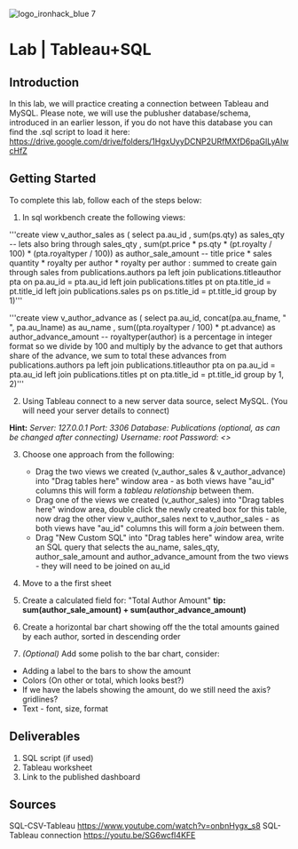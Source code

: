![logo_ironhack_blue 7](https://user-images.githubusercontent.com/23629340/40541063-a07a0a8a-601a-11e8-91b5-2f13e4e6b441.png)

# Lab | Tableau+SQL

## Introduction

In this lab, we will practice creating a connection between Tableau and MySQL. Please note, we will use the publusher database/schema, introduced in an earlier lesson, if you do not have this database you can find the .sql script to load it here:
https://drive.google.com/drive/folders/1HgxUyyDCNP2URfMXfD6paGlLyAIwcHfZ



## Getting Started

To complete this lab, follow each of the steps below:

1. In sql workbench create the following views:

'''create view v_author_sales as (
select pa.au_id
, sum(ps.qty) as sales_qty -- lets also bring through sales_qty
, sum(pt.price * ps.qty * (pt.royalty / 100) * (pta.royaltyper / 100)) as author_sale_amount -- title price * sales quantity * royalty per author * royalty per author : summed to create gain through sales
from publications.authors pa
left join publications.titleauthor pta on pa.au_id = pta.au_id
left join publications.titles pt on pta.title_id = pt.title_id
left join publications.sales ps on ps.title_id = pt.title_id
group by 1)'''

'''create view v_author_advance as (
select pa.au_id, concat(pa.au_fname, " ", pa.au_lname) as au_name
, sum((pta.royaltyper / 100) * pt.advance) as author_advance_amount  -- royaltyper(author) is a percentage in integer format so we divide by 100 and multiply by the advance to get that authors share of the advance, we sum to total these advances
from publications.authors pa
left join publications.titleauthor pta on pa.au_id = pta.au_id
left join publications.titles pt on pta.title_id = pt.title_id
group by 1, 2)'''

 
2. Using Tableau connect to a new server data source, select MySQL. (You will need your server details to connect)

__Hint:__
_Server: 127.0.0.1
Port: 3306
Database: Publications (optional, as can be changed after connecting)
Username: root
Password: <<your MySQL server root password>>_

3. Choose one approach from the following:
   - Drag the two views we created (v_author_sales & v_author_advance) into "Drag tables here" window area - as both views have "au_id" columns this will form a *tableau relationship* between them.
   - Drag one of the views we created (v_author_sales) into "Drag tables here" window area, double click the newly created box for this table, now drag the other view v_author_sales next to v_author_sales  - as both views have "au_id" columns this will form a *join* between them.
   - Drag "New Custom SQL" into "Drag tables here" window area, write an SQL query that selects the au_name, sales_qty, author_sale_amount and author_advance_amount from the two views - they will need to be joined on au_id

4. Move to a the first sheet
5. Create a calculated field for: "Total Author Amount"  __tip: sum(author_sale_amount) + sum(author_advance_amount)__
6. Create a horizontal bar chart showing off the the total amounts gained by each author, sorted in descending order
7. *(Optional)* Add some polish to the bar chart, consider:
  - Adding a label to the bars to show the amount
  - Colors (On other or total, which looks best?)
  - If we have the labels showing the amount, do we still need the axis? gridlines?
  - Text - font, size, format

## Deliverables
1. SQL script (if used)
2. Tableau worksheet
3. Link to the published dashboard

## Sources
SQL-CSV-Tableau https://www.youtube.com/watch?v=onbnHygx_s8
SQL-Tableau connection https://youtu.be/SG6wcfI4KFE

